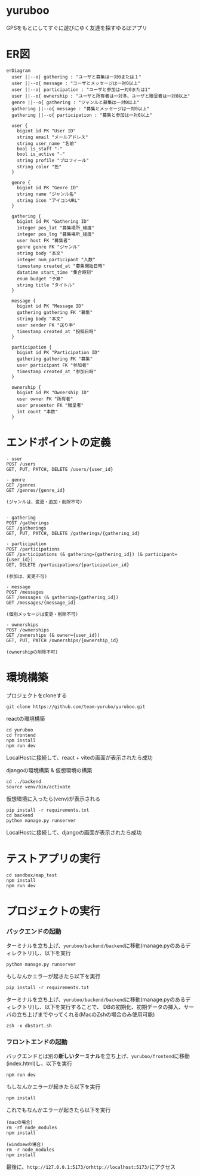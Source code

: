 # yuruboo
GPSをもとにしてすぐに遊びにゆく友達を探すゆるぼアプリ

# ER図
```mermaid
erDiagram
  user ||--o| gathering : "ユーザと募集は一対0または１"
  user ||--o{ message : "ユーザとメッセージは一対0以上"
  user ||--o| participation : "ユーザと参加は一対0または1"
  user ||--o{ ownership : "ユーザと所有者は一対多、ユーザと贈呈者は一対0以上"
  genre ||--o{ gathering : "ジャンルと募集は一対0以上"
  gathering ||--o{ message : "募集とメッセージは一対0以上"
  gathering ||--o{ participation : "募集と参加は一対0以上"
  
  user {
    bigint id PK "User ID"
    string email "メールアドレス"
    string user_name "名前"
    bool is_staff "-"
    bool is_active "-"
    string profile "プロフィール"
    string color "色"
  }

  genre {
    bigint id PK "Genre ID"
    string name "ジャンル名"
    string icon "アイコンURL"
  }

  gathering {
    bigint id PK "Gathering ID"
    integer pos_lat "募集場所_緯度"
    integer pos_lng "募集場所_経度"
    user host FK "募集者"
    genre genre FK "ジャンル"
    string body "本文"
    integer num_participant "人数"
    timestamp created_at "募集開始日時"
    datatime start_time "集合時刻"
    enum budget "予算"
    string title "タイトル"
  }

  message {
    bigint id PK "Message ID"
    gathering gathering FK "募集"
    string body "本文"
    user sender FK "送り手"
    timestamp created_at "投稿日時"
  }

  participation {
    bigint id PK "Participation ID"
    gathering gathering FK "募集"
    user participant FK "参加者"
    timestamp created_at "参加日時"
  }

  ownership {
    bigint id PK "Ownership ID"
    user owner FK "所有者"
    user presenter FK "贈呈者"
    int count "本数"
  }
```

# エンドポイントの定義
```
- user
POST /users
GET, PUT, PATCH, DELETE /users/{user_id}

- genre
GET /genres
GET /genres/{genre_id}

(ジャンルは、変更・追加・削除不可)


- gathering
POST /gatherings
GET /gatherings
GET, PUT, PATCH, DELETE /gatherings/{gathering_id}

- participation
POST /participations
GET /participations (& gathering={gathering_id}) (& participant={user_id})
GET, DELETE /participations/{participation_id}

(参加は、変更不可)

- message
POST /messages
GET /messages (& gathering={gathering_id})
GET /messages/{message_id} 

(個別メッセージは変更・削除不可)

- ownerships
POST /ownerships
GET /ownerships (& owner={user_id})
GET, PUT, PATCH /ownerships/{ownership_id}

(ownershipの削除不可)
```


# 環境構築
プロジェクトをcloneする
```
git clone https://github.com/team-yurubo/yuruboo.git
```
reactの環境構築
```
cd yuruboo
cd frontend
npm install
npm run dev
```
LocalHostに接続して、react + viteの画面が表示されたら成功

djangoの環境構築 & 仮想環境の構築
```
cd ../backend
source venv/bin/activate
```
仮想環境に入ったら(venv)が表示される
```
pip install -r requirements.txt
cd backend
python manage.py runserver
```
LocalHostに接続して、djangoの画面が表示されたら成功

# テストアプリの実行
```
cd sandbox/map_test
npm install
npm run dev
```

# プロジェクトの実行
### バックエンドの起動

ターミナルを立ち上げ、`yuruboo/backend/backend`に移動(manage.pyのあるディレクトリ)し、以下を実行
```
python manage.py runserver
```
もしなんかエラーが起きたら以下を実行
```
pip install -r requirements.txt
```

ターミナルを立ち上げ、`yuruboo/backend/backend`に移動(manage.pyのあるディレクトリ)し、以下を実行することで、
DBの初期化、初期データの挿入、サーバの立ち上げまでやってくれる(MacのZshの場合のみ使用可能)
```
zsh -x dbstart.sh
```

### フロントエンドの起動

バックエンドとは別の**新しいターミナル**を立ち上げ、`yuruboo/frontend`に移動(index.html)し、以下を実行
```
npm run dev
```
もしなんかエラーが起きたら以下を実行
```
npm install
```
これでもなんかエラーが起きたら以下を実行
```
(macの場合)
rm -rf node_modules
npm install

(windoewの場合)
rm -r node_modules
npm install
```
最後に、`http://127.0.0.1:5173/`or`http://localhost:5173/`にアクセス
